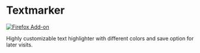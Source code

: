 Textmarker
========

[![Firefox Add-on](https://img.shields.io/amo/v/textmarkerpro.svg)](https://addons.mozilla.org/firefox/addon/textmarkerpro/)

Highly customizable text highlighter with different colors and save option for later visits.
